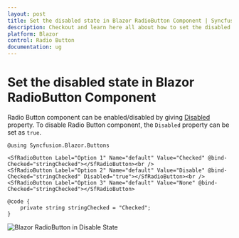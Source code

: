 ```yaml
---
layout: post
title: Set the disabled state in Blazor RadioButton Component | Syncfusion
description: Checkout and learn here all about how to set the disabled state in Syncfusion Blazor RadioButton component and more.
platform: Blazor
control: Radio Button
documentation: ug
---
```


# Set the disabled state in Blazor RadioButton Component

Radio Button component can be enabled/disabled by giving [Disabled](https://help.syncfusion.com/cr/blazor/Syncfusion.Blazor.Buttons.SfRadioButton-1.html) property. To disable Radio Button component, the `Disabled` property can be set as `true`.

```cshtml
@using Syncfusion.Blazor.Buttons

<SfRadioButton Label="Option 1" Name="default" Value="Checked" @bind-Checked="stringChecked"></SfRadioButton><br />
<SfRadioButton Label="Option 2" Name="default" Value="Disable" @bind-Checked="stringChecked" Disabled="true"></SfRadioButton><br />
<SfRadioButton Label="Option 3" Name="default" Value="None" @bind-Checked="stringChecked"></SfRadioButton>

@code {
    private string stringChecked = "Checked";
}

```

![Blazor RadioButton in Disable State](./../images/blazor-radiobutton-disable-state.png)